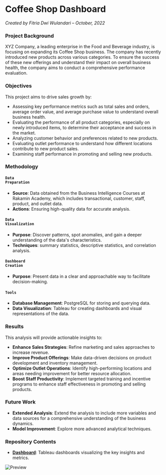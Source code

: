 # Coffee Shop Dashboard

_Created by Fitria Dwi Wulandari – October, 2022_

### **Project Background**
XYZ Company, a leading enterprise in the Food and Beverage industry, is focusing on expanding its Coffee Shop business. The company has recently introduced new products across various categories. To ensure the success of these new offerings and understand their impact on overall business health, the company aims to conduct a comprehensive performance evaluation.

### **Objectives**
This project aims to drive sales growth by:
* Assessing key performance metrics such as total sales and orders, average order value, and average purchase value to understand overall business health.
* Evaluating the performance of all product categories, especially on newly introduced items, to determine their acceptance and success in the market.
* Analyzing customer behavior and preferences related to new products.
* Evaluating outlet performance to understand how different locations contribute to new product sales.
* Examining staff performance in promoting and selling new products.

### **Methodology**
#### <code style="color : darkpurple">Data Preparation</code>
* **Source**: Data obtained from the Business Intelligence Courses at Rakamin Academy, which includes transactional, customer, staff, product, and outlet data.
* **Actions**: Ensuring high-quality data for accurate analysis.

#### <code style="color : darkpurple">Data Visualization</code>
* **Purpose**: Discover patterns, spot anomalies, and gain a deeper understanding of the data's characteristics.
* **Techniques**: summary statistics, descriptive statistics, and correlation analysis.

#### <code style="color : darkpurple">Dashboard Creation</code>
* **Purpose**: Present data in a clear and approachable way to facilitate decision-making.

#### <code style="color : darkpurple">Tools</code>
* **Database Management**: PostgreSQL for storing and querying data.
* **Data Visualization**: Tableau for creating dashboards and visual representations of the data.

### **Results**
This analysis will provide actionable insights to:
* **Enhance Sales Strategies**: Refine marketing and sales approaches to increase revenue.
* **Improve Product Offerings**: Make data-driven decisions on product development and inventory management.
* **Optimize Outlet Operations**: Identify high-performing locations and areas needing improvement for better resource allocation.
* **Boost Staff Productivity**: Implement targeted training and incentive programs to enhance staff effectiveness in promoting and selling products.

### **Future Work**
* **Extended Analysis**: Extend the analysis to include more variables and data sources for a comprehensive understanding of the business dynamics.
* **Model Improvement**: Explore more advanced analytical techniques.

### Repository Contents
* [**Dashboard**](https://public.tableau.com/app/profile/fitriadwi/viz/CoffeeShopDashboard_16647110334650/SalesSummary): Tableau dashboards visualizing the key insights and metrics.


![Preview](https://user-images.githubusercontent.com/74573342/193560411-97fd286e-1e52-49bc-977d-037e0a4045cf.png)
